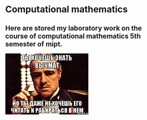 # Computational mathematics
## Here are stored my laboratory work on the course of computational mathematics 5th semester of mipt.
![](pics/mainPic.jpeg)

